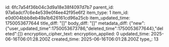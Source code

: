 id: 6fc7a54f36b04c3d9a18e38f4097d7b7
parent_id: 97a6adcf7c6e4e539e0f4ee42f95e6f2
item_type: 1
item_id: e0d004bbb8eb49a1b626161cd96a25cb
item_updated_time: 1750053677644
title_diff: "[]"
body_diff: "[]"
metadata_diff: {"new":{"user_updated_time":1750053673786,"deleted_time":1750053677644},"deleted":[]}
encryption_cipher_text: 
encryption_applied: 0
updated_time: 2025-06-16T06:01:28.200Z
created_time: 2025-06-16T06:01:28.200Z
type_: 13